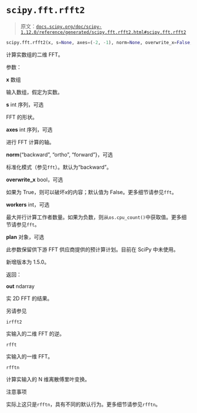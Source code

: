 # `scipy.fft.rfft2`

> 原文：[`docs.scipy.org/doc/scipy-1.12.0/reference/generated/scipy.fft.rfft2.html#scipy.fft.rfft2`](https://docs.scipy.org/doc/scipy-1.12.0/reference/generated/scipy.fft.rfft2.html#scipy.fft.rfft2)

```py
scipy.fft.rfft2(x, s=None, axes=(-2, -1), norm=None, overwrite_x=False, workers=None, *, plan=None)
```

计算实数组的二维 FFT。

参数：

**x** 数组

输入数组，假定为实数。

**s** int 序列，可选

FFT 的形状。

**axes** int 序列，可选

进行 FFT 计算的轴。

**norm**{“backward”, “ortho”, “forward”}，可选

标准化模式（参见`fft`）。默认为“backward”。

**overwrite_x** bool，可选

如果为 True，则可以破坏*x*的内容；默认值为 False。更多细节请参见`fft`。

**workers** int，可选

最大并行计算工作者数量。如果为负数，则从`os.cpu_count()`中获取值。更多细节请参见`fft`。

**plan** 对象，可选

此参数保留供下游 FFT 供应商提供的预计算计划。目前在 SciPy 中未使用。

新增版本为 1.5.0。

返回：

**out** ndarray

实 2D FFT 的结果。

另请参见

`irfft2`

实输入的二维 FFT 的逆。

`rfft`

实输入的一维 FFT。

`rfftn`

计算实输入的 N 维离散傅里叶变换。

注意事项

实际上这只是`rfftn`，具有不同的默认行为。更多细节请参见`rfftn`。
